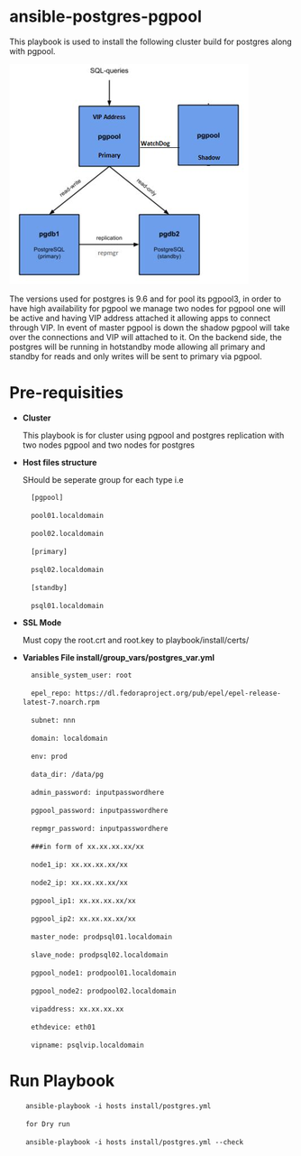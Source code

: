 # ansible-postgres-pgpool
This playbook is used to install the following cluster build for postgres along with pgpool. 

![alt text](https://github.com/geeksinsights/ansible-postgres-pgpool/blob/master/pgpool-postgres.JPG)

The versions used for postgres is 9.6 and for pool its pgpool3, in order to have high availability for pgpool we manage two nodes for pgpool one will be active and having VIP address attached it allowing apps to connect through VIP. In event of master pgpool is down the shadow pgpool will take over the connections and VIP will attached to it. On the backend side, the postgres will be running in hotstandby mode allowing all primary and standby for reads and only writes will be sent to primary via pgpool.

# Pre-requisities

- **Cluster**

    This playbook is for cluster using pgpool and postgres replication with two nodes pgpool and two nodes for postgres
    
- **Host files structure**

    SHould be seperate group for each type i.e
        
        [pgpool]
        
        pool01.localdomain
        
        pool02.localdomain
        
        [primary]
        
        psql02.localdomain
        
        [standby]
        
        psql01.localdomain
- **SSL Mode**
    
    Must copy the root.crt and root.key to playbook/install/certs/
    
- **Variables File install/group_vars/postgres_var.yml**

        ansible_system_user: root
       
        epel_repo: https://dl.fedoraproject.org/pub/epel/epel-release-latest-7.noarch.rpm
        
        subnet: nnn 
        
        domain: localdomain
        
        env: prod
        
        data_dir: /data/pg
        
        admin_password: inputpasswordhere
        
        pgpool_password: inputpasswordhere
        
        repmgr_password: inputpasswordhere
        
        ###in form of xx.xx.xx.xx/xx
        
        node1_ip: xx.xx.xx.xx/xx
        
        node2_ip: xx.xx.xx.xx/xx
        
        pgpool_ip1: xx.xx.xx.xx/xx
        
        pgpool_ip2: xx.xx.xx.xx/xx
        
        master_node: prodpsql01.localdomain
        
        slave_node: prodpsql02.localdomain
        
        pgpool_node1: prodpool01.localdomain
        
        pgpool_node2: prodpool02.localdomain
        
        vipaddress: xx.xx.xx.xx
        
        ethdevice: eth01
        
        vipname: psqlvip.localdomain

# Run Playbook
        ansible-playbook -i hosts install/postgres.yml
        
        for Dry run
        
        ansible-playbook -i hosts install/postgres.yml --check
